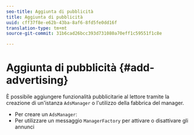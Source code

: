 ```yaml
---
seo-title: Aggiunta di pubblicità
title: Aggiunta di pubblicità
uuid: cff37f8e-e62b-43ba-8af6-8fd5fe0dd16f
translation-type: tm+mt
source-git-commit: 31b6cad26bcc393d731080a70eff1c59551f1c8e

---
```



# Aggiunta di pubblicità {#add-advertising}

È possibile aggiungere funzionalità pubblicitarie al lettore tramite la creazione di un&#39;istanza `AdsManager` o l&#39;utilizzo della fabbrica del manager.

* Per creare un `AdsManager`:
* Per utilizzare un messaggio `ManagerFactory` per attivare o disattivare gli annunci